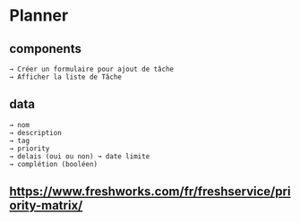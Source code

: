 # Planner

## components
```
→ Créer un formulaire pour ajout de tâche
→ Afficher la liste de Tâche

```
## data
```
→ nom 
→ description
→ tag
→ priority
→ delais (oui ou non) ↝ date limite
→ complétion (booléen)
```

##  https://www.freshworks.com/fr/freshservice/priority-matrix/


## 